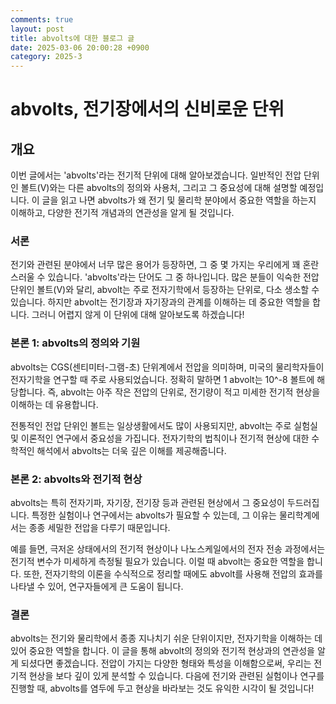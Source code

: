 ```yaml
---
comments: true
layout: post
title: abvolts에 대한 블로그 글
date: 2025-03-06 20:00:28 +0900
category: 2025-3
---
```


# abvolts, 전기장에서의 신비로운 단위

## 개요
이번 글에서는 'abvolts'라는 전기적 단위에 대해 알아보겠습니다. 일반적인 전압 단위인 볼트(V)와는 다른 abvolts의 정의와 사용처, 그리고 그 중요성에 대해 설명할 예정입니다. 이 글을 읽고 나면 abvolts가 왜 전기 및 물리학 분야에서 중요한 역할을 하는지 이해하고, 다양한 전기적 개념과의 연관성을 알게 될 것입니다.

### 서론
전기와 관련된 분야에서 너무 많은 용어가 등장하면, 그 중 몇 가지는 우리에게 꽤 혼란스러울 수 있습니다. 'abvolts'라는 단어도 그 중 하나입니다. 많은 분들이 익숙한 전압 단위인 볼트(V)와 달리, abvolt는 주로 전자기학에서 등장하는 단위로, 다소 생소할 수 있습니다. 하지만 abvolt는 전기장과 자기장과의 관계를 이해하는 데 중요한 역할을 합니다. 그러니 어렵지 않게 이 단위에 대해 알아보도록 하겠습니다!

### 본론 1: abvolts의 정의와 기원
abvolts는 CGS(센티미터-그램-초) 단위계에서 전압을 의미하며, 미국의 물리학자들이 전자기학을 연구할 때 주로 사용되었습니다. 정확히 말하면 1 abvolt는 10^-8 볼트에 해당합니다. 즉, abvolt는 아주 작은 전압의 단위로, 전기량이 적고 미세한 전기적 현상을 이해하는 데 유용합니다. 

전통적인 전압 단위인 볼트는 일상생활에서도 많이 사용되지만, abvolt는 주로 실험실 및 이론적인 연구에서 중요성을 가집니다. 전자기학의 법칙이나 전기적 현상에 대한 수학적인 해석에서 abvolts는 더욱 깊은 이해를 제공해줍니다.

### 본론 2: abvolts와 전기적 현상
abvolts는 특히 전자기파, 자기장, 전기장 등과 관련된 현상에서 그 중요성이 두드러집니다. 특정한 실험이나 연구에서는 abvolts가 필요할 수 있는데, 그 이유는 물리학계에서는 종종 세밀한 전압을 다루기 때문입니다. 

예를 들면, 극저온 상태에서의 전기적 현상이나 나노스케일에서의 전자 전송 과정에서는 전기적 변수가 미세하게 측정될 필요가 있습니다. 이럴 때 abvolt는 중요한 역할을 합니다. 또한, 전자기학의 이론을 수식적으로 정리할 때에도 abvolt를 사용해 전압의 효과를 나타낼 수 있어, 연구자들에게 큰 도움이 됩니다.

### 결론
abvolts는 전기와 물리학에서 종종 지나치기 쉬운 단위이지만, 전자기학을 이해하는 데 있어 중요한 역할을 합니다. 이 글을 통해 abvolt의 정의와 전기적 현상과의 연관성을 알게 되셨다면 좋겠습니다. 전압이 가지는 다양한 형태와 특성을 이해함으로써, 우리는 전기적 현상을 보다 깊이 있게 분석할 수 있습니다. 다음에 전기와 관련된 실험이나 연구를 진행할 때, abvolts를 염두에 두고 현상을 바라보는 것도 유익한 시각이 될 것입니다!